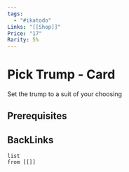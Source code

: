 ```yaml
---
tags:
  - "#ikatodo"
Links: "[[Shop]]"
Price: "17"
Rarity: 5%
---
```



# Pick Trump - Card
Set the trump to a suit of your choosing
## Prerequisites 

## BackLinks

```dataview
list
from [[]]
```

